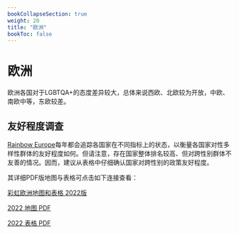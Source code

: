 ```yaml
---
bookCollapseSection: true
weight: 20
title: "欧洲"
bookToc: false
---
```


# 欧洲

欧洲各国对于LGBTQA+的态度差异较大，总体来说西欧、北欧较为开放，中欧、南欧中等，东欧较差。

## 友好程度调查

[Rainbow Europe](https://www.rainbow-europe.org/)每年都会追踪各国家在不同指标上的状态，以衡量各国家对性多样性群体的友好程度如何。但请注意，存在国家整体排名较高、但对跨性别群体不友善的情况。因而，建议从表格中仔细确认国家对跨性别的政策友好程度。

其详细PDF版地图与表格可点击如下连接查看：

[彩虹欧洲地图和表格 2022版](https://www.ilga-europe.org/report/rainbow-europe-2022/)

[2022 地图 PDF](http://www.ilga-europe.org/files/uploads/2022/06/rainbow-map-2022.pdf)

[2022 表格 PDF](https://www.ilga-europe.org/files/uploads/2022/06/rainbow-index-2022.pdf)